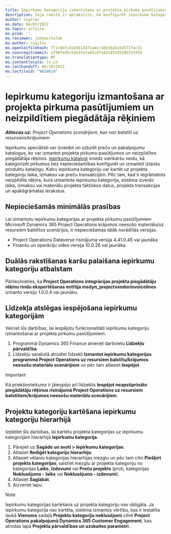 ```yaml
---
title: Iepirkumu kategoriju izmantošana ar projekta pirkuma pasūtījumiem un neizpildītiem piegādātāja rēķiniem
description: Šajā rakstā ir aprakstīts, kā konfigurēt iepirkuma kategorijas, ko var izmantot ar projekta pirkuma pasūtījumiem un neizpildītiem piegādātāja rēķiniem.
author: sigitac
ms.date: 04/07/2022
ms.topic: article
ms.prod: ''
ms.reviewer: johnmichalak
ms.author: sigitac
ms.openlocfilehash: f71c6bfcd183613471a4cc10e16a5a54571fac31
ms.sourcegitcommit: a798fed5c59e3fefa62cdfa42c852d529b33fd35
ms.translationtype: MT
ms.contentlocale: lv-LV
ms.lasthandoff: 06/18/2022
ms.locfileid: "9028619"
---
```

# <a name="use-procurement-categories-with-project-purchase-orders-and-pending-vendor-invoices"></a>Iepirkumu kategoriju izmantošana ar projekta pirkuma pasūtījumiem un neizpildītiem piegādātāja rēķiniem

_**Attiecas uz:** Project Operations scenārijiem, kas nav balstīti uz resursiem/krājumiem_

Iepirkumu speciālisti var izveidot un uzturēt preču un pakalpojumu katalogus, ko var izmantot projekta pirkumu pasūtījumos un neizpildītos piegādātāja rēķinos. [Iepirkumu katalogi](/dynamics365/supply-chain/procurement/procurement-catalogs) sniedz vienkāršu veidu, kā kategorizēt pirkumus bez nepieciešamības konfigurēt un izmantot izlaistu produktu katalogu. Katru iepirkuma kategoriju var kartēt uz projekta kategoriju laika, izmaksu vai preču transakcijām. Pēc tam, kad ir iegrāmatots neizpildīts rēķins, kurā izmantota iepirkumu kategorija, sistēma izveido laika, izmaksu vai materiālu projekta faktiskos datus, projekta transakcijas un apakšgrāmatas ierakstus.

## <a name="minimum-version-requirements"></a>Nepieciešamās minimālās prasības

Lai izmantotu iepirkumu kategorijas ar projekta pirkumu pasūtījumiem Microsoft Dynamics 365 Project Operations krājumos neesošo materiālu/uz resursiem balstītos scenārijos, ir nepieciešamas tālāk norādītās versijas.

- Project Operations Dataverse risinājuma versija 4.41.0.45 vai jaunāka
- Finanšu un operāciju vides versija 10.0.26 vai jaunāka

## <a name="run-dual-write-maps-for-procurement-category-support"></a>Duālās rakstīšanas karšu palaišana iepirkumu kategoriju atbalstam

Pārliecinieties, ka **Project Operations integrācijas projekta piegādātāju rēķinu rindu eksportēšanas entītija msdyn\_projectvendorinvoicelines** izmanto versiju 1.0.0.4 vai jaunāku.

## <a name="enable-the-feature-key-for-procurement-categories"></a>Līdzekļa atslēgas iespējošana iepirkumu kategorijām

Veiciet šīs darbības, lai iespējotu funkcionalitāti iepirkumu kategoriju izmantošanai ar projekta pirkumu pasūtījumiem.

1. Programmā Dynamics 365 Finance atveriet darbvietu **Līdzekļu pārvaldība**.
1. Līdzekļu sarakstā atrodiet līdzekli **Izmantot iepirkumu kategorijas programmā Project Operations uz resursiem balstītu/krājumos neesošu materiālu scenārijiem** un pēc tam atlasiet **Iespējot**.

> [!IMPORTANT]
> Kā priekšnoteikums ir jāiespējo arī līdzeklis **Iespējot neapstiprināto piegādātāju rēķinus risinājumā Project Operations uz resursiem balstītiem/krājumos neesošu materiālu scenārijiem**.

## <a name="map-project-categories-in-the-procurement-category-hierarchy"></a>Projektu kategoriju kartēšana iepirkumu kategoriju hierarhijā

Izpildiet šīs darbības, lai kartētu projekta kategorijas uz iepirkumu kategorijām hierarhijā **Iepirkumu kategorija**.

1. Pārejiet uz **Sagāde un avoti \> Iepirkumu kategorijas**.
1. Atlasiet **Rediģēt kategoriju hierarhiju**.
1. Atlasiet vēlamo kategorijas hierarhijas mezglu un pēc tam cilni **Piešķirt projekta kategorijas**, saistiet mezglu ar projekta kategoriju no kategorijas **Laiks**, **Izdevumi** vai **Preču projekts** (proti, kategorijas **Noklusējums - laiks** vai **Noklusējums - izdevumi**).
1. Atlasiet **Saglabāt**.
1. Aizveriet lapu.

> [!NOTE]
> Iepirkumu kategorijas kartēšana uz projekta kategoriju nav obligāta. Ja iepirkumu kategorija nav kartēta, sistēma izmantos vērtību, kas ir iestatīta laukā **Vienums** sadaļā **Projektu kategoriju noklusējumi** cilnē **Project Operations pakalpojumā Dynamics 365 Customer Engagement**, kas atrodas lapā **Projekta pārvaldības un uzskaites parametri**.
